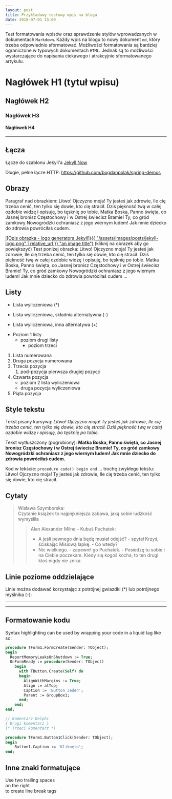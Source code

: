 ```yaml
---
layout: post
title: Przykładowy testowy wpis na bloga
date: 2018-07-01 15:00
---
```


Test formatowania wpisów oraz sprawdzenie stylów wprowadzanych w dokumentach `Markdown`. Każdy wpis na blogu to nowy dokument `md`, który trzeba odpowiednio sformatować. Możliwości formatowania są bardziej ograniczone w typowych dokumentach `HTML`. Jednak są to możliwości wystarczające do napisania ciekawego i atrakcyjnie sformatowanego artykułu.

# Nagłówek H1 (tytuł wpisu)

## Nagłówek H2

### Nagłówek H3

#### Nagłówek H4

---

## Łącza

Łącze do szablonu Jekyll'a [Jekyll Now](http://github.com/barryclark/jekyll-now/)

Długie, pełne łącze HTTP: <https://github.com/bogdanpolak/spring-demos>
  
## Obrazy

Paragraf nad obrazkiem: Litwo! Ojczyzno moja! Ty jesteś jak zdrowie, Ile cię trzeba cenić, ten tylko się dowie, kto cię stracił. Dziś piękność twą w całej ozdobie widzę i opisuję, bo tęsknię po tobie. Matka Boska, Panno święta, co Jasnej bronisz Częstochowy i w Ostrej świecisz Bramie!  Ty, co gród zamkowy Nowogródzki ochraniasz z jego wiernym ludem! Jak mnie dziecko do zdrowia powróciłaś cudem.

[![Opis obrazka - logo generatora Jekyll]({{ "/assets/images/posts/jekyll-logo.png" | relative_url }} "an image title")](/assets/images/posts/Jekyll__Logo_Full.png)
(kliknij na obrazek aby go powiększyć) Test poniżej obrazka: Litwo! Ojczyzno moja! Ty jesteś jak zdrowie, Ile cię trzeba cenić, ten tylko się dowie, kto cię stracił. Dziś piękność twą w całej ozdobie widzę i opisuję, bo tęsknię po tobie. Matka Boska, Panno święta, co Jasnej bronisz Częstochowy i w Ostrej świecisz Bramie!  Ty, co gród zamkowy Nowogródzki ochraniasz z jego wiernym ludem! Jak mnie dziecko do zdrowia powróciłaś cudem ... 

## Listy

* Lista wyliczeniowa (*)
- Lista wyliczeniowa, składnia alternatywna (-)
+ Lista wyliczeniowa, inna alternatywa (+)
* Poziom 1 listy
  * poziom drugi listy
    * poziom trzeci

1. Lista numerowana
1. Druga pozycja numerowana
1. Trzecia pozycja
    1. pod-pozycja pierwsza drugiej pozycji
1. Czwarta pozycja
    * poziom 2 lista wyliczeniowa
    * druga pozycja wyliczeniowa
1. Piąta pozycja


## Style tekstu

Tekst pisany kursywą: _Litwo! Ojczyzno moja! Ty jesteś jak zdrowie, Ile cię trzeba cenić, ten tylko się dowie, kto cię stracił. Dziś piękność twą w całej ozdobie widzę i opisuję, bo tęsknię po tobie._

Tekst wytłuszczony (pogrubiony): **Matka Boska, Panno święta, co Jasnej bronisz Częstochowy i w Ostrej świecisz Bramie!  Ty, co gród zamkowy Nowogródzki ochraniasz z jego wiernym ludem! Jak mnie dziecko do zdrowia powróciłaś cudem.**

Kod w tekście: `procedure code() begin end` ... trochę zwykłego tekstu: Litwo! Ojczyzno moja! Ty jesteś jak zdrowie, Ile cię trzeba cenić, ten tylko się dowie, kto cię stracił.

## Cytaty

> Wisława Szymborska:  
> Czytanie książek to najpiękniejsza zabawa, jaką sobie ludzkość wymyśliła  
>> Alan Alexander Milne – Kubuś Puchatek:
>> - A jeśli pewnego dnia będę musiał odejść? - spytał Krzyś, ściskając Misiową łapkę. - Co wtedy?
>> - Nic wielkiego. - zapewnił go Puchatek. - Posiedzę tu sobie i na Ciebie poczekam. Kiedy się kogoś kocha, to ten drugi ktoś nigdy nie znika.


## Linie poziome oddzielające

Linie można dodawać korzystając z potrójnej gwiazdki (*) lub potrójnego myślnika (-):

---
***

## Formatowanie kodu

Syntax highlighting can be used by wrapping your code in a liquid tag like so:

```pascal
procedure TForm1.FormCreate(Sender: TObject);
begin
  ReportMemoryLeaksOnShutdown := True;
  OnFormReady := procedure(Sender: TObject)
    begin
      with TButton.Create(Self) do
      begin
        AlignWithMargins := True;
        Align := alTop;
        Caption := 'Button Jeden';
        Parent := GroupBox1;
      end;
    end;
end;
```
 
```pascal
// Komentarz Delphi
{ Drugi komentarz }
(* Trzeci komentarz *)

procedure TForm1.Button1Click(Sender: TObject);
begin
    Button1.Caption := 'Kliknęto';
end;
```
 
## Inne znaki formatujące

Use two trailing spaces  
on the right  
to create line break tags  
 
